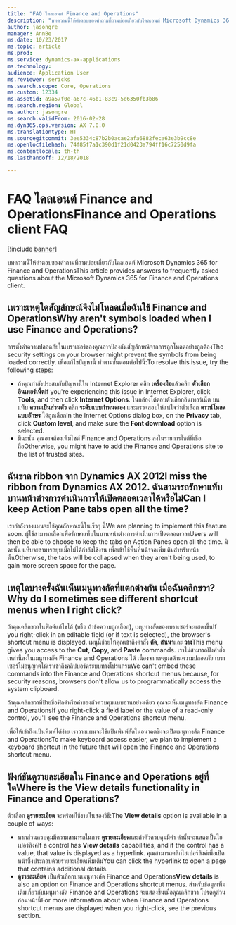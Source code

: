 ```yaml
---
title: "FAQ ไคลเอนต์ Finance and Operations"
description: "บทความนี้ให้คำตอบของคำถามที่ถามบ่อยเกี่ยวกับไคลเอนต์ Microsoft Dynamics 365 for Finance and Operations"
author: jasongre
manager: AnnBe
ms.date: 10/23/2017
ms.topic: article
ms.prod: 
ms.service: dynamics-ax-applications
ms.technology: 
audience: Application User
ms.reviewer: sericks
ms.search.scope: Core, Operations
ms.custom: 12334
ms.assetid: a9a57f0e-a67c-46b1-83c9-5d6350fb3b86
ms.search.region: Global
ms.author: jasongre
ms.search.validFrom: 2016-02-28
ms.dyn365.ops.version: AX 7.0.0
ms.translationtype: HT
ms.sourcegitcommit: 3ee5334c87b2b0acae2afa6882feca63e3b9cc8e
ms.openlocfilehash: 74f85f7a1c390d1f21d0423a794ff16c7250d9fa
ms.contentlocale: th-th
ms.lasthandoff: 12/18/2018

---
```


# <a name="finance-and-operations-client-faq"></a><span data-ttu-id="28b02-103">FAQ ไคลเอนต์ Finance and Operations</span><span class="sxs-lookup"><span data-stu-id="28b02-103">Finance and Operations client FAQ</span></span>

[!include [banner](../includes/banner.md)]

<span data-ttu-id="28b02-104">บทความนี้ให้คำตอบของคำถามที่ถามบ่อยเกี่ยวกับไคลเอนต์ Microsoft Dynamics 365 for Finance and Operations</span><span class="sxs-lookup"><span data-stu-id="28b02-104">This article provides answers to frequently asked questions about the Microsoft Dynamics 365 for Finance and Operations client.</span></span>

## <a name="why-arent-symbols-loaded-when-i-use-finance-and-operations"></a><span data-ttu-id="28b02-105">เพราะเหตุใดสัญลักษณ์จึงไม่โหลดเมื่อฉันใช้ Finance and Operations</span><span class="sxs-lookup"><span data-stu-id="28b02-105">Why aren't symbols loaded when I use Finance and Operations?</span></span>

<span data-ttu-id="28b02-106">การตั้งค่าความปลอดภัยในเบราเซอร์ของคุณอาจป้องกันสัญลักษณ์จากการถูกโหลดอย่างถูกต้อง</span><span class="sxs-lookup"><span data-stu-id="28b02-106">The security settings on your browser might prevent the symbols from being loaded correctly.</span></span> <span data-ttu-id="28b02-107">เพื่อแก้ไขปัญหานี้ ทำตามขั้นตอนต่อไปนี้:</span><span class="sxs-lookup"><span data-stu-id="28b02-107">To resolve this issue, try the following steps:</span></span>

- <span data-ttu-id="28b02-108">ถ้าคุณกำลังประสบกับปัญหานี้ใน Internet Explorer คลิก **เครื่องมือ**แล้วคลิก **ตัวเลือกอินเทอร์เน็ต**</span><span class="sxs-lookup"><span data-stu-id="28b02-108">If you're experiencing this issue in Internet Explorer, click **Tools**, and then click **Internet Options**.</span></span> <span data-ttu-id="28b02-109">ในกล่องโต้ตอบตัวเลือกอินเทอร์เน็ต บนแท็บ **ความเป็นส่วนตัว** คลิก **ระดับแบบกำหนดเอง** และตรวจสอบให้แน่ใจว่าตัวเลือก **ดาวน์โหลดแบบอักษร** ได้ถูกเลือก</span><span class="sxs-lookup"><span data-stu-id="28b02-109">In the Internet Options dialog box, on the **Privacy** tab, click **Custom level**, and make sure the **Font download** option is selected.</span></span>
- <span data-ttu-id="28b02-110">มิฉะนั้น คุณอาจต้องเพิ่มไซต์ Finance and Operations ลงในรายการไซต์ที่เชื่อถือ</span><span class="sxs-lookup"><span data-stu-id="28b02-110">Otherwise, you might have to add the Finance and Operations site to the list of trusted sites.</span></span>

## <a name="i-miss-the-ribbon-from-dynamics-ax-2012-can-i-keep-action-pane-tabs-open-all-the-time"></a><span data-ttu-id="28b02-111">ฉันขาด ribbon จาก Dynamics AX 2012</span><span class="sxs-lookup"><span data-stu-id="28b02-111">I miss the ribbon from Dynamics AX 2012.</span></span> <span data-ttu-id="28b02-112">ฉันสามารถรักษาแท็บบานหน้าต่างการดำเนินการให้เปิดตลอดเวลาได้หรือไม่</span><span class="sxs-lookup"><span data-stu-id="28b02-112">Can I keep Action Pane tabs open all the time?</span></span>

<span data-ttu-id="28b02-113">เรากำลังวางแผนจะใช้คุณลักษณะนี้ในเร็วๆ นี้</span><span class="sxs-lookup"><span data-stu-id="28b02-113">We are planning to implement this feature soon.</span></span> <span data-ttu-id="28b02-114">ผู้ใช้สามารถเลือกเพื่อรักษาแท็บในบานหน้าต่างการดำเนินการเปิดตลอดเวลา</span><span class="sxs-lookup"><span data-stu-id="28b02-114">Users will then be able to choose to keep the tabs on Action Panes open all the time.</span></span> <span data-ttu-id="28b02-115">มิฉะนั้น แท็บจะสามารถยุบเมื่อไม่ได้กำลังใช้งาน เพื่อเข้าใช้พื้นที่หน้าจอเพิ่มเติมสำหรับหน้านั้น</span><span class="sxs-lookup"><span data-stu-id="28b02-115">Otherwise, the tabs will be collapsed when they aren't being used, to gain more screen space for the page.</span></span>

## <a name="why-do-i-sometimes-see-different-shortcut-menus-when-i-right-click"></a><span data-ttu-id="28b02-116">เหตุใดบางครั้งฉันเห็นเมนูทางลัดที่แตกต่างกัน เมื่อฉันคลิกขวา?</span><span class="sxs-lookup"><span data-stu-id="28b02-116">Why do I sometimes see different shortcut menus when I right click?</span></span>

<span data-ttu-id="28b02-117">ถ้าคุณคลิกขวาในฟิลด์แก้ไขได้ (หรือ ถ้าข้อความถูกเลือก), เมนูทางลัดของเบราเซอร์จะแสดงขึ้น</span><span class="sxs-lookup"><span data-stu-id="28b02-117">If you right-click in an editable field (or if text is selected), the browser's shortcut menu is displayed.</span></span> <span data-ttu-id="28b02-118">เมนูนี้ช่วยให้คุณเข้าถึงคำสั่ง **ตัด**, **สำเนา**และ **วาง**</span><span class="sxs-lookup"><span data-stu-id="28b02-118">This menu gives you access to the **Cut**, **Copy**, and **Paste** commands.</span></span> <span data-ttu-id="28b02-119">เราไม่สามารถฝังคำสั่งเหล่านี้ลงในเมนูทางลัด Finance and Operations ได้ เนื่องจากเหตุผลด้านความปลอดภัย เบราเซอร์ไม่อนุญาตให้เราเข้าถึงคลิปบอร์ดระบบทางโปรแกรม</span><span class="sxs-lookup"><span data-stu-id="28b02-119">We can't embed these commands into the Finance and Operations shortcut menus because, for security reasons, browsers don't allow us to programmatically access the system clipboard.</span></span>

<span data-ttu-id="28b02-120">ถ้าคุณคลิกขวาที่ป้ายชื่อฟิลด์หรือค่าของตัวควบคุมแบบอ่านอย่างเดียว คุณจะเห็นเมนูทางลัด Finance and Operations</span><span class="sxs-lookup"><span data-stu-id="28b02-120">If you right-click a field label or the value of a read-only control, you'll see the Finance and Operations shortcut menu.</span></span>

<span data-ttu-id="28b02-121">เพื่อให้เข้าถึงแป้นพิมพ์ได้ง่าย เราวางแผนจะใช้แป้นพิมพ์ลัดในอนาคตซึ่งจะเปิดเมนูทางลัด Finance and Operations</span><span class="sxs-lookup"><span data-stu-id="28b02-121">To make keyboard access easier, we plan to implement a keyboard shortcut in the future that will open the Finance and Operations shortcut menu.</span></span>

## <a name="where-is-the-view-details-functionality-in-finance-and-operations"></a><span data-ttu-id="28b02-122">ฟังก์ชันดูรายละเอียดใน Finance and Operations อยู่ที่ใด</span><span class="sxs-lookup"><span data-stu-id="28b02-122">Where is the View details functionality in Finance and Operations?</span></span>

<span data-ttu-id="28b02-123">ตัวเลือก **ดูรายละเอียด** จะพร้อมใช้งานในสองวิธี:</span><span class="sxs-lookup"><span data-stu-id="28b02-123">The **View details** option is available in a couple of ways:</span></span>

- <span data-ttu-id="28b02-124">หากส่วนควบคุมมีความสามารถในการ **ดูรายละเอียด**และถ้าตัวควบคุมมีค่า ค่านั้นจะแสดงเป็นไฮเปอร์ลิงค์</span><span class="sxs-lookup"><span data-stu-id="28b02-124">If a control has **View details** capabilities, and if the control has a value, that value is displayed as a hyperlink.</span></span> <span data-ttu-id="28b02-125">คุณสามารถคลิกไฮเปอร์ลิงค์เพื่อเปิดหน้าซึ่งประกอบด้วยรายละเอียดเพิ่มเติม</span><span class="sxs-lookup"><span data-stu-id="28b02-125">You can click the hyperlink to open a page that contains additional details.</span></span>
- <span data-ttu-id="28b02-126">**ดูรายละเอียด** เป็นตัวเลือกบนเมนูทางลัด Finance and Operations</span><span class="sxs-lookup"><span data-stu-id="28b02-126">**View details** is also an option on Finance and Operations shortcut menus.</span></span> <span data-ttu-id="28b02-127">สำหรับข้อมูลเพิ่มเติมเกี่ยวกับเมนูทางลัด Finance and Operations จะแสดงขึ้นเมื่อคุณคลิกขวา โปรดดูส่วนก่อนหน้านี้</span><span class="sxs-lookup"><span data-stu-id="28b02-127">For more information about when Finance and Operations shortcut menus are displayed when you right-click, see the previous section.</span></span>

